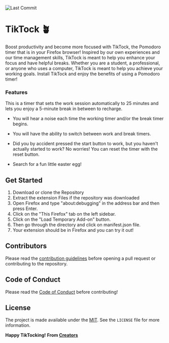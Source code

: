 ![Last Commit](https://img.shields.io/badge/last_commit-February-orange)

# TikTock 🪴
Boost productivity and become  more focused with TikTock, the Pomodoro timer that is in your Firefox browser! Inspired by our own experiences and our time management skills, TikTock is meant to help you enhance your focus and have helpful breaks. Whether you are a student, a professional, or anyone who uses a computer, TikTock is meant to help you achieve your working goals. Install TikTock and enjoy the benefits of using a Pomodoro timer! 

### Features
This is a timer that sets the work session automatically to 25 minutes and lets you enjoy a 5-minute break in between to recharge. 

- You will hear a noise each time the working timer and/or the break timer begins.

- You will have the ability to switch between work and break timers. 

- Did you by accident pressed the start button to work, but you haven't actually started to work? No worries! You can reset the timer with the reset button. 

- Search for a fun little easter egg! 

## Get Started
1. Download or clone the Repository
2. Extract the extension Files if the repository was downloaded
3. Open Firefox and type "about:debugging" in the address bar and then press Enter. 
4. Click on the "This Firefox" tab on the left sidebar. 
5. Click on the "Load Temporary Add-on" button.
6. Then go through the directory and click on manifest.json file. 
7. Your extension should be in Firefox and you can try it out! 

## Contributors 
Please read the [contribution guidelines](CONTRIBUTING.md) before opening a pull request or contributing to the repository.

## Code of Conduct
Please read the [Code of Conduct](CODE-OF-CONDUCT.md) before contributing! 

## License
The project is made available under the [MIT](LICENSE). See the `LICENSE` file for more information. 

**Happy TikTocking!**
**From [Creators](AUTHORS.md)**